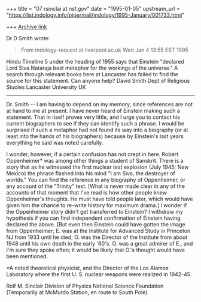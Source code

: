 +++
title = "07 rsinclai at nsf.gov"
date = "1995-01-05"
upstream_url = "https://list.indology.info/pipermail/indology/1995-January/001733.html"

+++
[Archive link](https://list.indology.info/pipermail/indology/1995-January/001733.html)


Dr D Smith wrote:
>From indology-request at liverpool.ac.uk Wed Jan  4 13:55 EST 1995

Hindu Timeline 5 under the heading of 1955 says that Einstein "declared
Lord Siva Nataraja best metaphor for the workings of the universe." A
search through relevant books here at Lancaster has failed to find the
source for this statement. Can anyone help?
David Smith
Dept of Religious Studies
Lancaster University
UK
 ***********
Dr. Smith -- I am having to depend on my memory, since references are not
at hand to me at present. I have never heard of Einstein making such a
statement. That in itself proves very little, and I urge you to contact his
current biographers to see if they can identify such a phrase. I would be
surprised if such a metaphor had not found its way into a biography (or at
least into the hands of his biographers) because by Einstein's last years
everything he said was noted carefully.

I wonder, however, if a certain confusion has not crept in here. Robert
Oppenheimer* was among other things a student of Sanskrit. There is a story
that as he witnessed the first nuclear test explosion (July 1945; New
Mexico) the phrase flashed into his mind "I am Siva, the destroyer of
worlds." You can find the reference in any biography of Oppenheimer, or any
account of the "Trinity" test. [What is never made clear in any of the
accounts of that moment that I've read is how other people knew
Oppenheimer's thoughts. He must have told people later, which would have
given him the chance to re-write history for maximum drama.] I wonder if
the Oppenheimer story didn't get transferred to Einstein? I withdraw my
hypothesis if you can find independent confirmation of Einstein having
declared the above. [But even then Einstein could have gotten the image
from Oppenheimer; E. was at the Institute for Advanced Study in Princeton
NJ from 1933 until he died; O. was the Director of the Institute from about
1948 until his own death in the early '60's. O. was a great admirer of E.,
and I'm sure they spoke often; it would be likely that O.'s thought would
have been mentioned.

*A noted theoretical physicist, and the Director of the Los Alamos
Laboratory where the first U. S. nuclear weapons were realized in 1942-45.




Rolf M. Sinclair
Division of Physics
National Science Foundation
(Temporarily at McMurdo Station, en route to South Pole)







